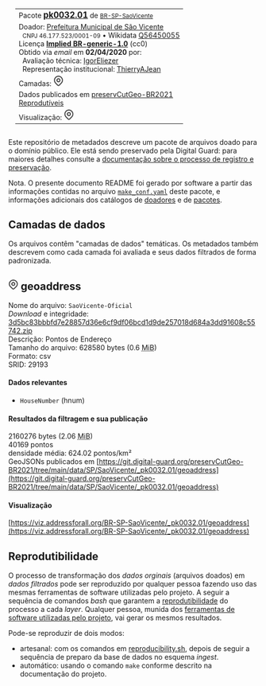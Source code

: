 <aside>
<table align="right" style="padding: 1em">
<tr><td>Pacote <a target="_git" title="link canônico para o git deste pacote" href="https://git.digital-guard.org/preserv-BR/blob/main/data/SP/SaoVicente/_pk0032.01"><big><b>pk0032.01</b></big></a> de <small><a target="_afacodes" title="Jurisdição" href="https://afa.codes/BR-SP-SaoVicente">BR-SP-SaoVicente</a></small>
</td></tr>
<tr><td>
Doador: <a rel="external" target="_doador" href="http://www.saovicente.sp.gov.br/publico/">Prefeitura Municipal de São Vicente</a>
<br/>&nbsp; <small>CNPJ 46.177.523/0001-09</small> • Wikidata <a rel="external" target="_doador" title="link descritor Wikidata do doador" href="https://www.wikidata.org/wiki/Q56450055">Q56450055</a></small><br/>
Licença <a rel="external" target="_doador" href="https://git.digital-guard.org/licenses/blob/master/reports/implied-br-generic-v1.md"><b>Implied BR-generic-1.0</b></a> (cc0)<br/>
Obtido via <i>email</i> em <b>02/04/2020</b> por:
<br/>&nbsp; Avaliação técnica: <a rel="external" target="_gitPerson" title="usuário Git" href="https://github.com/IgorEliezer">IgorEliezer</a>
<br/>&nbsp; Representação institucional: <a rel="external" target="_gitPerson" title="usuário Git" href="https://github.com/ThierryAJean">ThierryAJean</a><br/>
</td></tr>
<tr><td>Camadas: <a title="geoaddress" href="#-geoaddress"><img src="https://raw.githubusercontent.com/digital-guard/preserv/main/docs/assets/layerIcon-geoaddress.png" alt="geoaddress" width="20"/></a> </td></tr>
<tr><td>Dados publicados em <a href="https://git.digital-guard.org/preservCutGeo-BR2021/tree/main/data/SP/SaoVicente/_pk0032.01">preservCutGeo-BR2021</a><br/><a href="#reprodutibilidade">Reprodutíveis</a></td></tr>
<tr><td>Visualização: <a title="geoaddress" href="https://viz.addressforall.org/BR-SP-SaoVicente/_pk0032.01/geoaddress"><img src="https://raw.githubusercontent.com/digital-guard/preserv/main/docs/assets/layerIcon-geoaddress.png" alt="geoaddress" width="20"/></a> </td></tr>
</table>
</aside>

<section>

Este repositório de metadados descreve um pacote de arquivos doado para o domínio público. Ele está sendo preservado pela Digital Guard: para maiores detalhes consulte a [documentação sobre o processo de registro e preservação](https://wiki.addressforall.org/doc/Documentação_Digital-guard).

Nota. O presente documento README foi gerado por software a partir das informações contidas no arquivo [`make_conf.yaml`](https://git.digital-guard.org/preserv-BR/blob/main/data/SP/SaoVicente/_pk0032.01/make_conf.yaml) deste pacote, e informações adicionais dos catálogos de [doadores](https://git.digital-guard.org/preserv-BR/blob/main/data/donor.csv) e de [pacotes](https://git.digital-guard.org/preserv-BR/blob/main/data/donatedPack.csv).

# Camadas de dados

Os arquivos contêm "camadas de dados" temáticas. Os metadados também descrevem como cada camada foi avaliada e seus dados filtrados de forma padronizada.

## <img src="https://raw.githubusercontent.com/digital-guard/preserv/main/docs/assets/layerIcon-geoaddress.png" alt="geoaddress" width="20"/> geoaddress

Nome do arquivo: `SaoVicente-Oficial`<br/>*Download* e integridade: [3d5bc83bbbfd7e28857d36e6cf9df06bcd1d9de257018d684a3dd91608c55742.zip](http://dl.digital-guard.org/3d5bc83bbbfd7e28857d36e6cf9df06bcd1d9de257018d684a3dd91608c55742.zip)<br/>Descrição: Pontos de Endereço<br/>Tamanho do arquivo: 628580 bytes (0.6 <abbr title="mebibyte">MiB</abbr>)<br/>Formato: csv<br/>SRID: 29193

#### Dados relevantes
* `HouseNumber` (hnum)

#### Resultados da filtragem e sua publicação
2160276 bytes (2.06 <abbr title="mebibyte">MiB</abbr>)<br/>40169 pontos<br/>densidade média: 624.02 pontos/km²<br/>GeoJSONs publicados em [https://git.digital-guard.org/preservCutGeo-BR2021/tree/main/data/SP/SaoVicente/_pk0032.01/geoaddress](https://git.digital-guard.org/preservCutGeo-BR2021/tree/main/data/SP/SaoVicente/_pk0032.01/geoaddress)

#### Visualização
[https://viz.addressforall.org/BR-SP-SaoVicente/_pk0032.01/geoaddress](https://viz.addressforall.org/BR-SP-SaoVicente/_pk0032.01/geoaddress)

</section>
<section>

# Reprodutibilidade

O processo de transformação dos *dados orginais* (arquivos doados) em *dados filtrados* pode ser reproduzido por qualquer pessoa fazendo uso das mesmas ferramentas de software utilizadas pelo projeto. A seguir a sequência de comandos *bash* que garantem a [reprodutibilidade](https://en.wikipedia.org/wiki/Reproducibility) do processo a cada *layer*. Qualquer pessoa, munida dos [ferramentas de software utilizadas pelo projeto](https://git.AddressForAll.org/suporte/blob/master/docs/pt/infra.md#ambientes-e-ferramentas-de-uso-geral), vai gerar os mesmos resultados.

Pode-se reproduzir de dois modos:
* artesanal: com os comandos em [reproducibility.sh](https://git.digital-guard.org/preserv-BR/blob/main/data/SP/SaoVicente/_pk0032.01/reproducibility.sh), depois de seguir a sequência de preparo da base de dados no esquema *ingest*.
* automático: usando o comando `make` conforme descrito na documentação do projeto.

</section>

